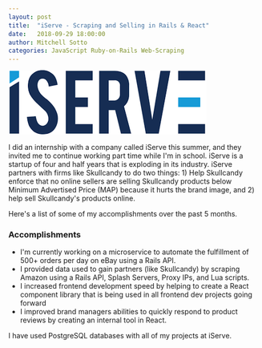 ```yaml
---
layout: post
title:  "iServe - Scraping and Selling in Rails & React"
date:   2018-09-29 18:00:00
author: Mitchell Sotto
categories: JavaScript Ruby-on-Rails Web-Scraping
---
```

![iServe](/assets/iserve.png)

I did an internship with a company called iServe this summer, and they invited me to continue working part time while I'm in school. iServe is a startup of four and half years that is exploding in its industry. iServe partners with firms like Skullcandy to do two things: 1) Help Skullcandy enforce that no online sellers are selling Skullcandy products below Minimum Advertised Price (MAP) because it hurts the brand image, and 2) help sell Skullcandy's products online. 

Here's a list of some of my accomplishments over the past 5 months.

### Accomplishments
- I'm currently working on a microservice to automate the fulfillment of 500+ orders per day on eBay using a Rails API.
- I provided data used to gain partners (like Skullcandy) by scraping Amazon using a Rails API, Splash Servers, Proxy IPs, and Lua scripts. 
- I increased frontend development speed by helping to create a React component library that is being used in all frontend dev projects going forward
- I improved brand managers abilities to quickly respond to product reviews by creating an internal tool in React.

I have used PostgreSQL databases with all of my projects at iServe.
